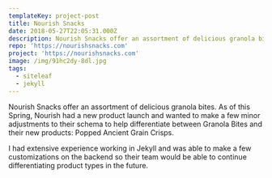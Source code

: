 ```yaml
---
templateKey: project-post
title: Nourish Snacks
date: 2018-05-27T22:05:31.000Z
description: Nourish Snacks offer an assortment of delicious granola bites.
repo: 'https://nourishsnacks.com'
project: 'https://nourishsnacks.com'
image: /img/91hc2dy-8dl.jpg
tags:
  - siteleaf
  - jekyll
---
```

Nourish Snacks offer an assortment of delicious granola bites. As of this Spring, Nourish had a new product launch and wanted to make a few minor adjustments to their schema to help differentiate between Granola Bites and their new products: Popped Ancient Grain Crisps.

I had extensive experience working in Jekyll and was able to make a few customizations on the backend so their team would be able to continue differentiating product types in the future.
